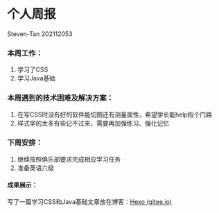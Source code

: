 # 个人周报

Steven-Tan 202112053

### 本周工作：

1. 学习了CSS
2. 学习Java基础

### 本周遇到的技术困难及解决方案：

1. 在写CSS时没有好的软件能切图还有测量属性，希望学长能help指个门路
2. 样式学的太多有些记不过来，需要再加强练习、强化记忆

### 下周安排：

1. 继续按照俱乐部要求完成相应学习任务
2. 准备英语六级

#### 成果展示：

写了一篇学习CSS和Java基础文章放在博客：[Hexo (gitee.io)](https://tan-siwen.gitee.io/)

